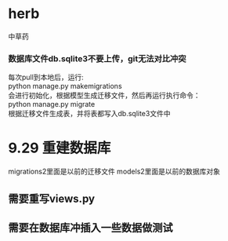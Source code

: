 # herb
中草药

### 数据库文件db.sqlite3不要上传，git无法对比冲突

每次pull到本地后，运行:  
python manage.py makemigrations  
会进行初始化，根据模型生成迁移文件，然后再运行执行命令：  
python manage.py migrate  
根据迁移文件生成表，并将表都写入db.sqlite3文件中  


# 9.29 重建数据库
migrations2里面是以前的迁移文件
models2里面是以前的数据库对象

## 需要重写views.py
## 需要在数据库冲插入一些数据做测试


